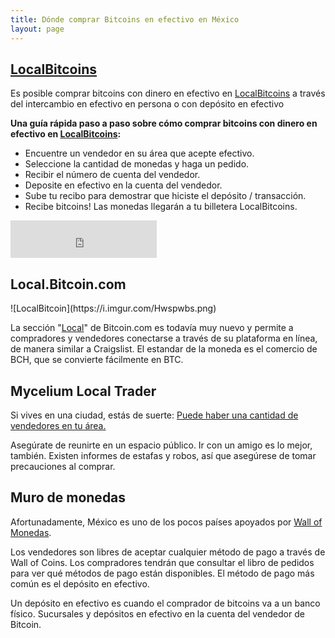 ```yaml
---
title: Dónde comprar Bitcoins en efectivo en México
layout: page
---
```


## [LocalBitcoins](https://localbitcoins.com/?ch=19bth)

Es posible comprar bitcoins con dinero en efectivo en [LocalBitcoins](https://localbitcoins.com/?ch=19bth) a través del intercambio en efectivo en persona o con depósito en efectivo

**Una guía rápida paso a paso sobre cómo comprar bitcoins con dinero en efectivo en [LocalBitcoins](https://localbitcoins.com/?ch=19bth):**
* Encuentre un vendedor en su área que acepte efectivo.
* Seleccione la cantidad de monedas y haga un pedido.
* Recibir el número de cuenta del vendedor.
* Deposite en efectivo en la cuenta del vendedor.
* Sube tu recibo para demostrar que hiciste el depósito / transacción.
* Recibe bitcoins! Las monedas llegarán a tu billetera LocalBitcoins.

<iframe allowtransparency="true" frameborder="0" hspace="0" vspace="0" marginheight="0" marginwidth="0" scrolling="no" width="234" height="60" src="https://localbitcoins.com/affiliate-embed/half-banner?ch=19bth"></iframe>

<h2> Local.Bitcoin.com </h2>
![LocalBitcoin](https://i.imgur.com/Hwspwbs.png)

La sección "[Local](https://local.bitcoin.com/en/offers/Mexico)" de Bitcoin.com es todavía muy nuevo y permite a compradores y vendedores conectarse a través de su plataforma en línea, de manera similar a Craigslist. El estandar de la moneda es el comercio de BCH, que se convierte fácilmente en BTC.

<h2> Mycelium Local Trader </h2>

Si vives en una ciudad, estás de suerte: [Puede haber una cantidad de vendedores en tu área.](https://play.google.com/store/apps/details?id=com.mycelium.wallet)

Asegúrate de reunirte en un espacio público. Ir con un amigo es lo mejor, también. Existen informes de estafas y robos, así que asegúrese de tomar precauciones al comprar.

<h2> Muro de monedas </h2>

Afortunadamente, México es uno de los pocos países apoyados por [Wall of Monedas](https://wallofcoins.com/).

Los vendedores son libres de aceptar cualquier método de pago a través de Wall of Coins. Los compradores tendrán que consultar el libro de pedidos para ver qué métodos de pago están disponibles. El método de pago más común es el depósito en efectivo.

Un depósito en efectivo es cuando el comprador de bitcoins va a un banco físico. Sucursales y depósitos en efectivo en la cuenta del vendedor de Bitcoin.
